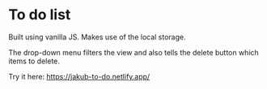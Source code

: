 # To do list

Built using vanilla JS.
Makes use of the local storage.

The drop-down menu filters the view and also tells the delete button which items to delete.

Try it here: https://jakub-to-do.netlify.app/
